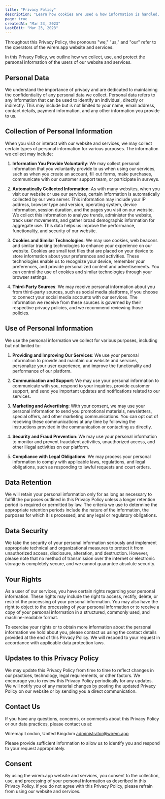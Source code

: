 ```yaml
---
title: "Privacy Policy"
description: "Learn how cookies are used & how information is handled. Read the Privacy Policy for more details."
page: true
createdAt: "Mar 23, 2023"
LastEdit: "Mar 23, 2023"
---
```


Throughout this Privacy Policy, the pronouns "we," "us," and "our" refer to the operators of the wirem.app website and services.

In this Privacy Policy, we outline how we collect, use, and protect the personal information of the users of our website and services.

## Personal Data

We understand the importance of privacy and are dedicated to maintaining the confidentiality of any personal data we collect. Personal data refers to any information that can be used to identify an individual, directly or indirectly. This may include but is not limited to your name, email address, contact details, payment information, and any other information you provide to us.

## Collection of Personal Information

When you visit or interact with our website and services, we may collect certain types of personal information for various purposes. The information we collect may include:

1. **Information You Provide Voluntarily**: We may collect personal information that you voluntarily provide to us when using our services, such as when you create an account, fill out forms, make purchases, communicate with our customer support team, or participate in surveys.

2. **Automatically Collected Information**: As with many websites, when you visit our website or use our services, certain information is automatically collected by our web server. This information may include your IP address, browser type and version, operating system, device information, session duration, and the pages you visit on our website.
We collect this information to analyze trends, administer the website, track user movements, and gather broad demographic information for aggregate use. This data helps us improve the performance, functionality, and security of our website.

3. **Cookies and Similar Technologies**: We may use cookies, web beacons and similar tracking technologies to enhance your experience on our website. Cookies are small text files that are placed on your device to store information about your preferences and activities. These technologies enable us to recognize your device, remember your preferences, and provide personalized content and advertisements. You can control the use of cookies and similar technologies through your browser settings.

4. **Third-Party Sources**: We may receive personal information about you from third-party sources, such as social media platforms, if you choose to connect your social media accounts with our services. The information we receive from these sources is governed by their respective privacy policies, and we recommend reviewing those policies.

## Use of Personal Information

We use the personal information we collect for various purposes, including but not limited to:

1. **Providing and Improving Our Services**: We use your personal information to provide and maintain our website and services, personalize your user experience, and improve the functionality and performance of our platform.

2. **Communication and Support**: We may use your personal information to communicate with you, respond to your inquiries, provide customer support, and send you important updates and notifications related to our services.

3. **Marketing and Advertising**: With your consent, we may use your personal information to send you promotional materials, newsletters, special offers, and other marketing communications. You can opt out of receiving these communications at any time by following the instructions provided in the communication or contacting us directly.

4. **Security and Fraud Prevention**: We may use your personal information to monitor and prevent fraudulent activities, unauthorized access, and other illegal activities on our platform.

5. **Compliance with Legal Obligations**: We may process your personal information to comply with applicable laws, regulations, and legal obligations, such as responding to lawful requests and court orders.

## Data Retention

We will retain your personal information only for as long as necessary to fulfill the purposes outlined in this Privacy Policy unless a longer retention period is required or permitted by law. The criteria we use to determine the appropriate retention periods include the nature of the information, the purposes for which it is processed, and any legal or regulatory obligations.

## Data Security

We take the security of your personal information seriously and implement appropriate technical and organizational measures to protect it from unauthorized access, disclosure, alteration, and destruction. However, please note that no method of transmission over the internet or electronic storage is completely secure, and we cannot guarantee absolute security.

## Your Rights

As a user of our services, you have certain rights regarding your personal information. These rights may include the right to access, rectify, delete, or restrict the processing of your personal information. You may also have the right to object to the processing of your personal information or to receive a copy of your personal information in a structured, commonly used, and machine-readable format.

To exercise your rights or to obtain more information about the personal information we hold about you, please contact us using the contact details provided at the end of this Privacy Policy. We will respond to your request in accordance with applicable data protection laws.

## Updates to this Privacy Policy

We may update this Privacy Policy from time to time to reflect changes in our practices, technology, legal requirements, or other factors. We encourage you to review this Privacy Policy periodically for any updates. We will notify you of any material changes by posting the updated Privacy Policy on our website or by sending you a direct communication.

## Contact Us

If you have any questions, concerns, or comments about this Privacy Policy or our data practices, please contact us at:

Wiremap
London, United Kingdom
<administrator@wirem.app>

Please provide sufficient information to allow us to identify you and respond to your request appropriately.

## Consent

By using the wirem.app website and services, you consent to the collection, use, and processing of your personal information as described in this Privacy Policy. If you do not agree with this Privacy Policy, please refrain from using our website and services.
